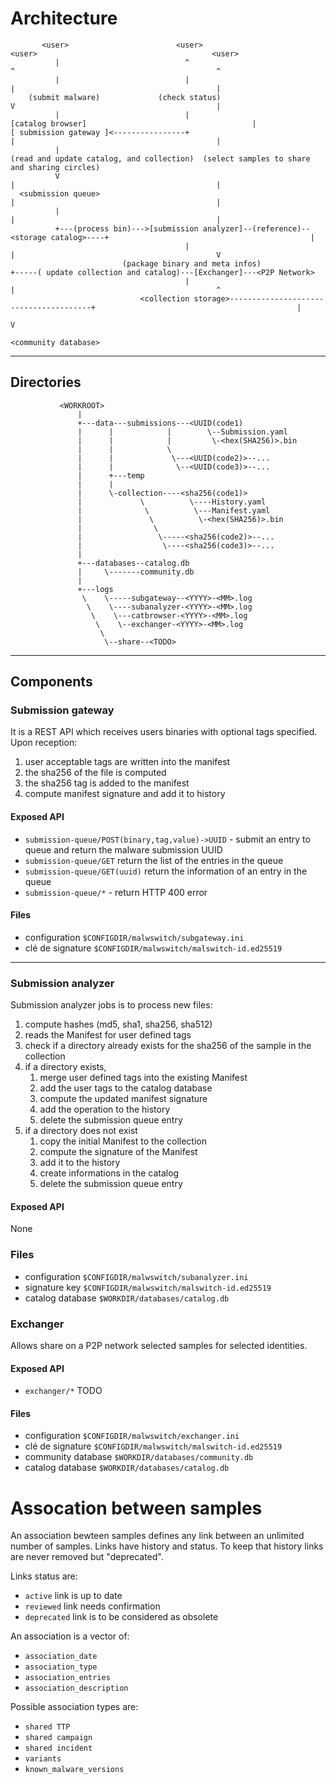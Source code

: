 # Architecture

```
       <user>                        <user>                                           <user>                                       <user>
          |                            ^                                                ^                                             ^
          |                            |                                                |                                             |
    (submit malware)             (check status)                                         V                                             |
          |                            |                                        [catalog browser]                                     |
[ submission gateway ]<----------------+                                                |                                             |
          |                                                          (read and update catalog, and collection)  (select samples to share and sharing circles)
          V                                                                             |                                             |
  <submission queue>                                                                    |                                             |
          |                                                                             |                                             |
          +---(process bin)--->[submission analyzer]--(reference)--<storage catalog>----+                                             |
                                       |                                                |                                             V
                         (package binary and meta infos)                                +-----( update collection and catalog)---[Exchanger]---<P2P Network>
                                       |                                                |                                             ^
                             <collection storage>---------------------------------------+                                             |
                                                                                                                                      V
                                                                                                                              <community database>
```  

-----

## Directories

```
           <WORKROOT>
               |
               +---data---submissions---<UUID(code1)               
               |      |            |        \--Submission.yaml
               |      |            |         \-<hex(SHA256)>.bin
               |      |            \
               |      |             \---<UUID(code2)>--...
               |      |              \--<UUID(code3)>--...
               |      +---temp               
               |      |
               |      \-collection----<sha256(code1)>
               |             \          \----History.yaml
               |              \          \---Manifest.yaml
               |               \          \-<hex(SHA256)>.bin
               |                \
               |                 \-----<sha256(code2)>--...
               |                  \----<sha256(code3)>--...
               |
               +---databases--catalog.db
               |     \-------community.db
               |
               +---logs
                \    \-----subgateway--<YYYY>-<MM>.log
                 \    \----subanalyzer-<YYYY>-<MM>.log
                  \    \---catbrowser-<YYYY>-<MM>.log
                   \    \--exchanger-<YYYY>-<MM>.log
                    \
                     \--share--<TODO>          
```

-----

## Components

### Submission gateway

It is a REST API which receives users binaries with optional tags specified.
Upon reception:
1. user acceptable tags are written into the manifest
2. the sha256 of the file is computed
3. the sha256 tag is added to the manifest
4. compute manifest signature and add it to history

#### Exposed API

* `submission-queue/POST(binary,tag,value)->UUID` - submit an entry to queue and return the malware submission UUID
* `submission-queue/GET` return the list of the entries in the queue
* `submission-queue/GET(uuid)` return the information of an entry in the queue
* `submission-queue/*` - return HTTP 400 error

#### Files

* configuration `$CONFIGDIR/malwswitch/subgateway.ini`
* clé de signature `$CONFIGDIR/malwswitch/malswitch-id.ed25519` 

---

### Submission analyzer

Submission analyzer jobs is to process new files:
1. compute hashes (md5, sha1, sha256, sha512)
2. reads the Manifest for user defined tags
5. check if a directory already exists for the sha256 of the sample in the collection
6. if a directory exists,
    1. merge user defined tags into the existing Manifest
    2. add the user tags to the catalog database
    3. compute the updated manifest signature
    4. add the operation to the history
    5. delete the submission queue entry
7. if a directory does not exist
    1. copy the initial Manifest to the collection
    2. compute the signature of the Manifest
    3. add it to the history
    4. create informations in the catalog
    5. delete the submission queue entry

#### Exposed API

None

### Files

* configuration `$CONFIGDIR/malwswitch/subanalyzer.ini`
* signature key `$CONFIGDIR/malwswitch/malswitch-id.ed25519` 
* catalog database `$WORKDIR/databases/catalog.db`


### Exchanger

Allows share on a P2P network selected samples for selected identities.


#### Exposed API

* `exchanger/*` TODO

#### Files

* configuration `$CONFIGDIR/malwswitch/exchanger.ini`
* clé de signature `$CONFIGDIR/malwswitch/malswitch-id.ed25519` 
* community database `$WORKDIR/databases/community.db`
* catalog database  `$WORKDIR/databases/catalog.db`



# Assocation between samples

An association bewteen samples defines any link between an unlimited number of samples.
Links have history and status. 
To keep that history links are never removed but "deprecated".

Links status are:
- `active` link is up to date
- `reviewed` link needs confirmation
- `deprecated` link is to be considered as obsolete


An  association is a vector of:
- `association_date` 
- `association_type`
- `association_entries` 
- `association_description`

Possible association types are:
- `shared TTP`
- `shared campaign`
- `shared incident`
- `variants`
- `known_malware_versions`

